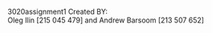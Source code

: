  3020assignment1
                    Created BY:	               
Oleg Ilin [215 045 479] and Andrew Barsoom [213 507 652] 

